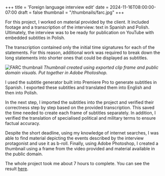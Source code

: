 +++
title = 'Foreign language interview edit'
date = 2024-11-16T08:00:00-07:00
draft = false
thumbnail = "/thumbnails/farc.jpg"
+++

For this project, I worked on material provided by the client. It included footage and a transcription of the interview: text in Spanish and Polish. Ultimately, the interview was to be ready for publication on YouTube with embedded subtitles in Polish.

The transcription contained only the initial time signatures for each of the statements. For this reason, additional work was required to break down the long statements into shorter ones that could be displayed as subtitles.


![FARC thumbnail](/thumbnails/farc.jpg "FARC") *Thumbnail created using exported clip frame and public domain visuals. Put together in Adobe Photoshop.*

I used the subtitle generator built into Premiere Pro to generate subtitles in Spanish. I exported these subtitles and translated them into English and then into Polish.

In the next step, I imported the subtitles into the project and verified their correctness step by step based on the provided transcription. This saved the time needed to create each frame of subtitles separately. In addition, I verified the translation of specialised political and military terms to ensure factual accuracy.

Despite the short deadline, using my knowledge of internet searches, I was able to find material depicting the events described by the interview protagonist and use it as b-roll. Finally, using Adobe Photoshop, I created a thumbnail using a frame from the video provided and material available in the public domain.

The whole project took me about 7 hours to complete. You can see the result [here](https://www.youtube.com/watch?v=M6GHoN6Otg0).

